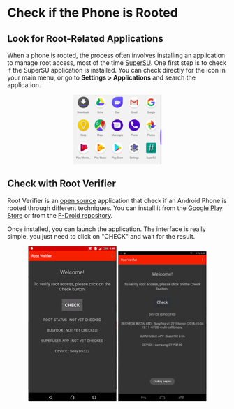 # Check if the Phone is Rooted

## Look for Root-Related Applications

When a phone is rooted, the process often involves installing an application to manage root access, most of the time [SuperSU](http://www.supersu.com/). One first step is to check if the SuperSU application is installed. You can check directly for the icon in your main menu, or go to **Settings > Applications** and search the application.

<center>
<img src="../img/supersu.png" style="max-width:40%">
</center>

## Check with Root Verifier

Root Verifier is an [open source](https://github.com/abcdjdj/RootVerifier-APP) application that check if an Android Phone is rooted through different techniques. You can install it from the [Google Play Store](https://play.google.com/store/apps/details?id=com.abcdjdj.rootverifier) or from the [F-Droid repository](https://f-droid.org/packages/com.abcdjdj.rootverifier/).

Once installed, you can launch the application. The interface is really simple, you just need to click on "CHECK" and wait for the result.

<center>
<img src="../img/rootverifier1.png" style="max-width:40%">
<img src="../img/rootverifier2.png" style="max-width:40%">
</center>
